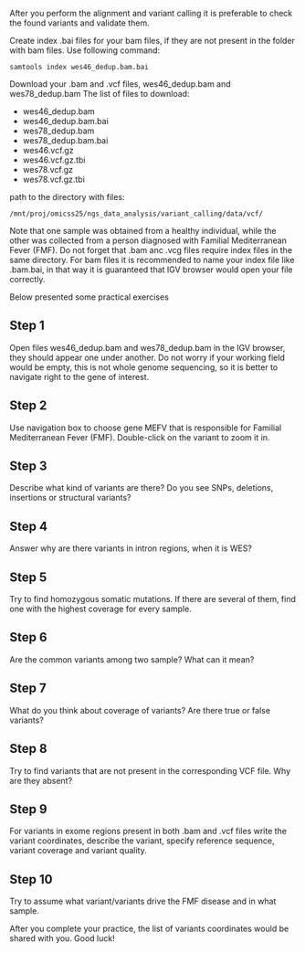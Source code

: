 After you perform the alignment and variant calling it is preferable to check the found variants and validate them.

Create index .bai files for your bam files, if they are not present in the folder with bam files. Use following command:

```
samtools index wes46_dedup.bam.bai
```

Download your  .bam and .vcf files, wes46_dedup.bam and wes78_dedup.bam
The list of files to download:
- wes46_dedup.bam
- wes46_dedup.bam.bai
- wes78_dedup.bam
- wes78_dedup.bam.bai
- wes46.vcf.gz
- wes46.vcf.gz.tbi
- wes78.vcf.gz
- wes78.vcf.gz.tbi

path to the directory with files:
```
/mnt/proj/omicss25/ngs_data_analysis/variant_calling/data/vcf/
```

Note that one sample was obtained from a healthy individual, while the other was collected from a person diagnosed with Familial Mediterranean Fever (FMF).  Do not forget that .bam anc .vcg files require index files in the same directory. For bam files it is recommended to name your index file like .bam.bai, in that way it is guaranteed that IGV browser would open your file correctly.    

Below presented some practical exercises

## Step 1
Open files wes46_dedup.bam and wes78_dedup.bam in the IGV browser, they should appear one under another. Do not worry if your working field would be empty, this is not whole genome sequencing, so it is better to navigate right to the gene of interest.

## Step 2
Use navigation box to choose gene MEFV that is responsible for Familial Mediterranean Fever (FMF). Double-click on the variant to zoom it in.

## Step 3
Describe what kind of variants are there? Do you see SNPs, deletions, insertions or structural variants?

## Step 4
Answer why are there variants in intron regions, when it is WES?

## Step 5
Try to find homozygous somatic mutations. If there are several of them, find one with the highest coverage for every sample.

## Step 6 
Are the common variants among two sample? What can it mean?

## Step 7
What do you think about coverage of variants? Are there true or false variants?

## Step 8
Try to find variants that are not present in the corresponding VCF file. Why are they absent?

## Step 9
For variants in exome regions present in both .bam and .vcf files write the variant coordinates, describe the variant, specify reference sequence, variant coverage and variant quality.

## Step 10
Try to assume what variant/variants drive the FMF disease and in what sample.


After you complete your practice, the list of variants coordinates would be shared with you. Good luck!


